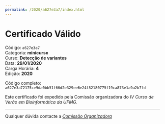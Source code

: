 ```yaml
---
permalink: /2020/a627e3a7/index.html
---
```


# Certificado Válido

Código: `a627e3a7`<br>
Categoria: **minicurso**<br>
Curso: **Detecção de variantes**<br>
Data: **29/01/2020**<br>
Carga Horária: **4**<br>
Edição: **2020**<br>


Código completo: `a627e3a72175ce9da0bb51f66d2e329ee6e24f82180775f19ca873e1a9a2b7fd`


Este certificado foi expedido pela Comissão organizadora do *IV Curso de Verão em Bioinformática da UFMG*.

----

Qualquer dúvida contacte a [_Comissão Organizadora_](<mailto:cursobioinfoufmg@gmail.com$subject=[Certificados]>)

